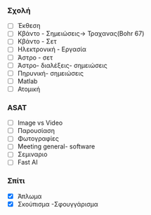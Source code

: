 ### Σχολή
- [ ] Έκθεση
- [ ] Κβάντο - Σημειώσεις-> Τραχανας(Bohr 67)
- [ ] Κβάντο - Σετ
- [ ] Ηλεκτρονική - Εργασία
- [ ] Άστρο - σετ
- [ ] Άστρο- διαλέξεις- σημειώσεις
- [ ] Πηρυνική- σημειώσεις
- [ ] Matlab
- [ ] Ατομική
### ASAT
- [ ] Image vs Video
- [ ] Παρουσίαση
- [ ] Φωτογραφίες
- [ ] Meeting general- software
- [ ] Σεμιναριο
- [ ] Fast AI
### Σπίτι
- [x] Άπλωμα
- [x] Σκούπισμα -Σφουγγάρισμα